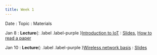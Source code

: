 ```yaml
---
title: Week 1
---
```


Date
: Topic
  : Materials

Jan 8
: **Lecture**{: .label .label-purple }[Introduction to IoT](#)
  : [Slides](https://docs.google.com/presentation/d/1tVFemtSMfjaws7SSh-ReD4XubfPDmcRfTEMSmEc8NLE/edit?usp=sharing), [How to read a paper](https://www.mit.edu/~fadel/courses/MAS.S66/papers/howtoread.pdf)

Jan 10
: **Lecture**{: .label .label-purple }[Wireless network basis](#)
  : [Slides](https://docs.google.com/presentation/d/1TFPMWzLnNCqiHpbyUjVbtXQ-OpjzikCulDrnZ9yzGXU/edit?usp=sharing)


